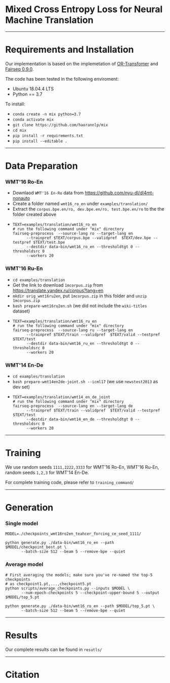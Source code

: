

# Mixed Cross Entropy Loss for Neural Machine Translation

----------------------------------------

# Requirements and Installation
 
Our implementation is based on the implemetation of [OR-Transfomer](https://github.com/ictnlp/OR-NMT) and [Fairseq 0.9.0](https://github.com/pytorch/fairseq).

The code has been tested in the following enviroment:

- Ubuntu 18.04.4 LTS
- Python == 3.7

To install:

- `conda create -n mix python=3.7` 
- `conda activate mix`
- `git clone https://github.com/haorannlp/mix`
- `cd mix`
- `pip install -r requirements.txt`
- `pip install --editable .`

---------------------------------------

# Data Preparation

### WMT'16 Ro-En

- Downlaod `WMT'16 En-Ro` data from https://github.com/nyu-dl/dl4mt-nonauto
- Create a folder named `wmt16_ro_en` under `examples/translation/`
- Extract the `corpus.bpe.en/ro, dev.bpe.en/ro, test.bpe.en/ro` to the the folder created above
- ```shell
  TEXT=examples/translation/wmt16_ro_en
  # run the following command under "mix" directory
  fairseq-preprocess  --source-lang ro --target-lang en 
        --trainpref $TEXT/corpus.bpe --validpref  $TEXT/dev.bpe --testpref $TEXT/test.bpe 
        --destdir data-bin/wmt16_ro_en --thresholdtgt 0 --thresholdsrc 0 
        --workers 20
  ```

### WMT'16 Ru-En

- `cd examples/translation`
- Get the link to download `1mcorpus.zip` from https://translate.yandex.ru/corpus?lang=en
- `mkdir orig_wmt16ru2en`,   put `1mcorpus.zip` in this folder and `unzip 1mcorpus.zip`
- `bash prepare-wmt16ru2en.sh` (we did not include the `wiki-titles` dataset)
- ```shell
  TEXT=examples/translation/wmt16_ru_en
  # run the following command under "mix" directory
  fairseq-preprocess  --source-lang ru --target-lang en 
        --trainpref $TEXT/train --validpref  $TEXT/valid --testpref $TEXT/test 
        --destdir data-bin/wmt16_ru_en --thresholdtgt 0 --thresholdsrc 0 
        --workers 20
  ```

### WMT'14 En-De

- `cd examples/translation`
- `bash prepare-wmt14en2de-joint.sh --icml17` (we use `newstest2013` as dev set)
- ```shell
  TEXT=examples/translation/wmt14_en_de_joint
  # run the following command under "mix" directory
  fairseq-preprocess  --source-lang en --target-lang de 
        --trainpref $TEXT/train --validpref  $TEXT/valid --testpref $TEXT/test 
        --destdir data-bin/wmt14_en_de --thresholdtgt 0 --thresholdsrc 0 
        --workers 20
  ```

-------------------------------------

# Training 
We use random seeds `1111,2222,3333` for WMT'16 Ro-En, WMT'16 Ru-En, random seeds `1,2,3` for WMT'14 
En-De.

For complete training code, please refer to `training_command/`

--------------------------------------------

# Generation

### Single model

```shell
MODEL=./checkpoints_wmt16ro2en_teahcer_forcing_ce_seed_1111/

python generate.py ./data-bin/wmt16_ro_en --path  $MODEL/checkpoint_best.pt \
       --batch-size 512 --beam 5 --remove-bpe --quiet
```

### Average model
```shell
# First averaging the models; make sure you've re-named the top-5 checkpoints
# as checkpoint1.pt,...,checkpoint5.pt
python scripts/average_checkpoints.py --inputs $MODEL \
       --num-epoch-checkpoints 5 --checkpoint-upper-bound 5 --output $MODEL/top_5.pt

python generate.py ./data-bin/wmt16_ro_en --path $MODEL/top_5.pt \
       --batch-size 512 --beam 5 --remove-bpe --quiet
```
--------------------------------
# Results
Our complete results can be found in `resutls/`





------------------------------
# Citation







































